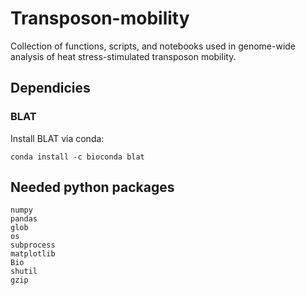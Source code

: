 # Transposon-mobility
Collection of functions, scripts, and notebooks used in genome-wide analysis of heat stress-stimulated transposon mobility.

## Dependicies

### BLAT
Install BLAT via conda:

    conda install -c bioconda blat

## Needed python packages

    numpy
    pandas
    glob
    os
    subprocess
    matplotlib
    Bio
    shutil
    gzip